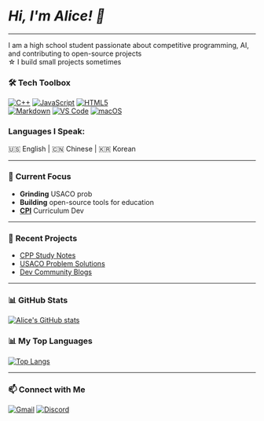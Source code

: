 # *Hi, I'm Alice! 👋*

---
I am a high school student passionate about competitive programming, AI, and contributing to open-source projects \
☆ I build small projects sometimes

### 🛠️ **Tech Toolbox**
[![C++](https://img.shields.io/badge/-C++-00599C?style=flat&logo=c%2B%2B&logoColor=white)](https://isocpp.org/)
[![JavaScript](https://img.shields.io/badge/-JavaScript-F7DF1E?style=flat&logo=javascript&logoColor=black)](https://developer.mozilla.org/en-US/docs/Web/JavaScript)
[![HTML5](https://img.shields.io/badge/-HTML-E34F26?style=flat&logo=html5&logoColor=white)](https://developer.mozilla.org/en-US/docs/Web/HTML)  
[![Markdown](https://img.shields.io/badge/-Markdown-000000?style=flat&logo=markdown&logoColor=white)](https://www.markdownguide.org/)
[![VS Code](https://img.shields.io/badge/-VS%20Code-007ACC?style=flat&logo=visual-studio-code&logoColor=white)](https://code.visualstudio.com/)
[![macOS](https://img.shields.io/badge/-macOS-000000?style=flat&logo=apple&logoColor=white)](https://developer.apple.com/macos/)

### **Languages I Speak**:  

🇺🇸 English | 🇨🇳 Chinese | 🇰🇷 Korean

---

### 🌱 **Current Focus**  
- **Grinding** USACO prob
- **Building** open-source tools for education
- [**CPI**](https://github.com/cpinitiative) Curriculum Dev

---
### 🚀 **Recent Projects**  
- [CPP Study Notes](https://github.com/alicelee2735/Algorithm-Vault)
- [USACO Problem Solutions](https://github.com/alicelee2735/usaco-solutions)
- [Dev Community Blogs](https://dev.to/alicelee2735)

---

### 📊 **GitHub Stats**

[![Alice's GitHub stats](https://github-readme-stats.vercel.app/api?username=alicelee2735&show_icons=true&theme=codeSTACKr&count_private=true&hide_border=true&cache_seconds=86400)](https://github.com/anuraghazra/github-readme-stats)
### 📊 **My Top Languages**
[![Top Langs](https://github-readme-stats.vercel.app/api/top-langs/?username=alicelee2735&layout=compact&theme=github_dark&hide_border=true)](https://github.com/anuraghazra/github-readme-stats)

---

### 📫 **Connect with Me**  
[![Gmail](https://img.shields.io/badge/Gmail-D14836?style=flat&logo=gmail&logoColor=white)](mailto:lichoiyin@gmail.com)
[![Discord](https://img.shields.io/badge/Discord-5865F2?style=flat&logo=discord&logoColor=white)](https://discordapp.com/users/687481044336902192)  
